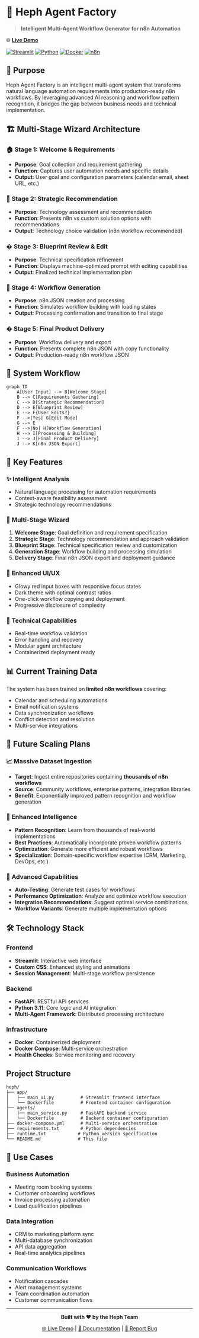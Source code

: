 # 🤖 Heph Agent Factory

> **Intelligent Multi-Agent Workflow Generator for n8n Automation**

🌐 **[Live Demo](https://kcbpsnomp9yhsm2zmcykau.streamlit.app/)**

[![Streamlit](https://img.shields.io/badge/Streamlit-FF4B4B?style=for-the-badge&logo=streamlit&logoColor=white)](https://streamlit.io/)
[![Python](https://img.shields.io/badge/Python-3.11-3776AB?style=for-the-badge&logo=python&logoColor=white)](https://python.org/)
[![Docker](https://img.shields.io/badge/Docker-2496ED?style=for-the-badge&logo=docker&logoColor=white)](https://docker.com/)
[![n8n](https://img.shields.io/badge/n8n-EA4B71?style=for-the-badge&logo=n8n&logoColor=white)](https://n8n.io/)

## 🎯 Purpose

Heph Agent Factory is an intelligent multi-agent system that transforms natural language automation requirements into production-ready n8n workflows. By leveraging advanced AI reasoning and workflow pattern recognition, it bridges the gap between business needs and technical implementation.

## 🏗️ Multi-Stage Wizard Architecture

### 🏠 **Stage 1: Welcome & Requirements**
- **Purpose**: Goal collection and requirement gathering
- **Function**: Captures user automation needs and specific details
- **Output**: User goal and configuration parameters (calendar email, sheet URL, etc.)

### 🎯 **Stage 2: Strategic Recommendation**
- **Purpose**: Technology assessment and recommendation
- **Function**: Presents n8n vs custom solution options with recommendations
- **Output**: Technology choice validation (n8n workflow recommended)

### � **Stage 3: Blueprint Review & Edit**
- **Purpose**: Technical specification refinement
- **Function**: Displays machine-optimized prompt with editing capabilities
- **Output**: Finalized technical implementation plan

### 🔄 **Stage 4: Workflow Generation**
- **Purpose**: n8n JSON creation and processing
- **Function**: Simulates workflow building with loading states
- **Output**: Processing confirmation and transition to final stage

### � **Stage 5: Final Product Delivery**
- **Purpose**: Workflow delivery and export
- **Function**: Presents complete n8n JSON with copy functionality
- **Output**: Production-ready n8n workflow JSON

## 🚀 System Workflow

```mermaid
graph TD
    A[User Input] --> B[Welcome Stage]
    B --> C[Requirements Gathering]
    C --> D[Strategic Recommendation]
    D --> E[Blueprint Review]
    E --> F{User Edits?}
    F -->|Yes| G[Edit Mode]
    G --> E
    F -->|No| H[Workflow Generation]
    H --> I[Processing & Building]
    I --> J[Final Product Delivery]
    J --> K[n8n JSON Export]
```

## 🎯 Key Features

### ✨ **Intelligent Analysis**
- Natural language processing for automation requirements
- Context-aware feasibility assessment
- Strategic technology recommendations

### 🔄 **Multi-Stage Wizard**
1. **Welcome Stage**: Goal definition and requirement specification
2. **Strategic Stage**: Technology recommendation and approach validation  
3. **Blueprint Stage**: Technical specification review and customization
4. **Generation Stage**: Workflow building and processing simulation
5. **Delivery Stage**: Final n8n JSON export and deployment guidance

### 🎨 **Enhanced UI/UX**
- Glowy red input boxes with responsive focus states
- Dark theme with optimal contrast ratios
- One-click workflow copying and deployment
- Progressive disclosure of complexity

### 🔧 **Technical Capabilities**
- Real-time workflow validation
- Error handling and recovery
- Modular agent architecture
- Containerized deployment ready

## 📊 Current Training Data

The system has been trained on **limited n8n workflows** covering:
- Calendar and scheduling automations
- Email notification systems
- Data synchronization workflows
- Conflict detection and resolution
- Multi-service integrations

## 🚀 Future Scaling Plans

### 📈 **Massive Dataset Ingestion**
- **Target**: Ingest entire repositories containing **thousands of n8n workflows**
- **Source**: Community workflows, enterprise patterns, integration libraries
- **Benefit**: Exponentially improved pattern recognition and workflow generation

### 🧠 **Enhanced Intelligence**
- **Pattern Recognition**: Learn from thousands of real-world implementations
- **Best Practices**: Automatically incorporate proven workflow patterns
- **Optimization**: Generate more efficient and robust workflows
- **Specialization**: Domain-specific workflow expertise (CRM, Marketing, DevOps, etc.)

### 🔮 **Advanced Capabilities**
- **Auto-Testing**: Generate test cases for workflows
- **Performance Optimization**: Analyze and optimize workflow execution
- **Integration Recommendations**: Suggest optimal service combinations
- **Workflow Variants**: Generate multiple implementation options

## 🛠️ Technology Stack

### **Frontend**
- **Streamlit**: Interactive web interface
- **Custom CSS**: Enhanced styling and animations
- **Session Management**: Multi-stage workflow persistence

### **Backend** 
- **FastAPI**: RESTful API services
- **Python 3.11**: Core logic and AI integration
- **Multi-Agent Framework**: Distributed processing architecture

### **Infrastructure**
- **Docker**: Containerized deployment
- **Docker Compose**: Multi-service orchestration
- **Health Checks**: Service monitoring and recovery

##  Project Structure

```
heph/
├── app/
│   ├── main_ui.py          # Streamlit frontend interface
│   └── Dockerfile          # Frontend container configuration
├── agents/
│   ├── main_service.py     # FastAPI backend service
│   └── Dockerfile          # Backend container configuration
├── docker-compose.yml      # Multi-service orchestration
├── requirements.txt        # Python dependencies
├── runtime.txt            # Python version specification
└── README.md              # This file
```

## 🎯 Use Cases

### **Business Automation**
- Meeting room booking systems
- Customer onboarding workflows
- Invoice processing automation
- Lead qualification pipelines

### **Data Integration**
- CRM to marketing platform sync
- Multi-database synchronization
- API data aggregation
- Real-time analytics pipelines

### **Communication Workflows**
- Notification cascades
- Alert management systems
- Team coordination automation
- Customer communication flows

---

<div align="center">

**Built with ❤️ by the Heph Team**

[🌐 Live Demo](https://kcbpsnomp9yhsm2zmcykau.streamlit.app/) | [📖 Documentation](https://github.com/HarshaVardhani-5610/heph/wiki) | [🐛 Report Bug](https://github.com/HarshaVardhani-5610/heph/issues)

</div>
